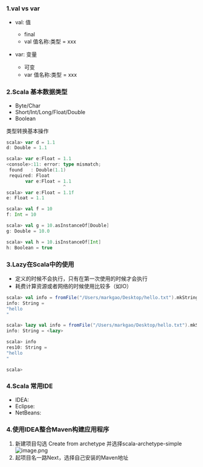 ### 1.val vs var

- val: 值
    - final
    - val 值名称:类型 = xxx

- var: 变量
    - 可变
    - var 值名称:类型 = xxx
    
    
### 2.Scala 基本数据类型

- Byte/Char
- Short/Int/Long/Float/Double
- Boolean

类型转换基本操作
```scala
scala> var d = 1.1
d: Double = 1.1

scala> var e:Float = 1.1
<console>:11: error: type mismatch;
 found   : Double(1.1)
 required: Float
       var e:Float = 1.1
                     ^
scala> var e:Float = 1.1f
e: Float = 1.1

scala> val f = 10
f: Int = 10

scala> val g = 10.asInstanceOf[Double]
g: Double = 10.0

scala> val h = 10.isInstanceOf[Int]
h: Boolean = true

```

### 3.Lazy在Scala中的使用
- 定义的时候不会执行，只有在第一次使用的时候才会执行
- 耗费计算资源或者网络的时候使用比较多（如IO）

```scala
scala> val info = fromFile("/Users/markgao/Desktop/hello.txt").mkString
info: String =
"hello
"

scala> lazy val info = fromFile("/Users/markgao/Desktop/hello.txt").mkString
info: String = <lazy>

scala> info
res10: String =
"hello
"

scala>
```

### 4.Scala 常用IDE

- IDEA:
- Eclipse:
- NetBeans:

### 4.使用IDEA整合Maven构建应用程序

1. 新建项目勾选 Create from archetype 并选择scala-archetype-simple
![image.png](https://upload-images.jianshu.io/upload_images/7220971-658b8640fb489065.png?imageMogr2/auto-orient/strip%7CimageView2/2/w/1240)
1. 起项目名一路Next，选择自己安装的Maven地址

